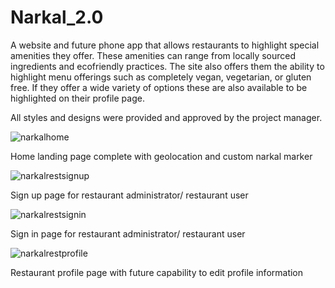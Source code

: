 # Narkal_2.0

A website and future phone app that allows restaurants to highlight special amenities they offer. These amenities can range from locally sourced ingredients and ecofriendly practices. The site also offers them the ability to highlight menu offerings such as completely vegan, vegetarian, or gluten free. If they offer a wide variety of options these are also available to be highlighted on their profile page.

All styles and designs were provided and approved by the project manager. 

![narkalhome](https://user-images.githubusercontent.com/30608422/41165729-9f130b7e-6afb-11e8-9220-5f2b42b66f00.png)

  Home landing page complete with geolocation and custom narkal marker

![narkalrestsignup](https://user-images.githubusercontent.com/30608422/41165743-a534e946-6afb-11e8-8c10-e61c8ce72ffc.png)

  Sign up page for restaurant administrator/ restaurant user

![narkalrestsignin](https://user-images.githubusercontent.com/30608422/41165746-a7c7329a-6afb-11e8-99b2-4d946279bebc.png)

  Sign in page for restaurant administrator/ restaurant user

![narkalrestprofile](https://user-images.githubusercontent.com/30608422/41165752-ab5af900-6afb-11e8-93d2-9970d3fac7bd.png)


  Restaurant profile page with future capability to edit profile information
